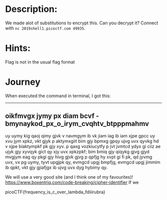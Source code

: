 # Description:
We made alot of substitutions to encrypt this. Can you decrypt it? Connect with <code>nc 2019shell1.picoctf.com 49935</code>.

# Hints:
Flag is not in the usual flag format

# Journey
When executed the command in terminal, I got this:

-------------------------------------------------------------------------------
oikfmvgx jymy px diam bcvf - bmynaykod_px_o_irym_cvqhtv_btpppmahmv
-------------------------------------------------------------------------------
uy uymy kig qaoj qimy gjvk v navmgym ib vk jiam iag ib iam xjpe gpcc uy xvu jym xpkz, vkt gjyk p aktymxgiit bim gjy bpmxg gpqy ujvg uvx qyvkg hd v xjpe biaktympkf pk gjy xyv.  p qaxg vozkiucytfy p jvt jvmtcd ydyx gi ciiz ae ujyk gjy xyvqyk gict qy xjy uvx xpkzpkf; bim bmiq gjy qiqykg gjvg gjyd mvgjym eag qy pkgi gjy hivg gjvk gjvg p qpfjg hy xvpt gi fi pk, qd jyvmg uvx, vx pg uymy, tyvt upgjpk qy, evmgcd upgj bmpfjg, evmgcd upgj jimmim ib qpkt, vkt gjy gjiafjgx ib ujvg uvx dyg hybimy qy.



We will use a very good site (and I think one of my favourites)!
https://www.boxentriq.com/code-breaking/cipher-identifier
If we 


picoCTF{frequency_is_c_over_lambda_fdiiirubra}
